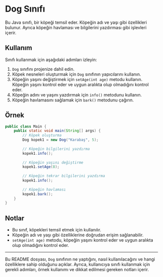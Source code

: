 # Dog Sınıfı
Bu Java sınıfı, bir köpeği temsil eder. Köpeğin adı ve yaşı gibi özellikleri bulunur. Ayrıca köpeğin havlaması ve bilgilerini yazdırması gibi işlevleri içerir.

## Kullanım
Sınıfı kullanmak için aşağıdaki adımları izleyin:

1. `Dog` sınıfını projenize dahil edin.
2. Köpek nesneleri oluşturmak için `Dog` sınıfının yapıcılarını kullanın.
3. Köpeğin yaşını değiştirmek için `setAge(int age)` metodu kullanın. Köpeğin yaşını kontrol eder ve uygun aralıkta olup olmadığını kontrol eder.
4. Köpeğin adını ve yaşını yazdırmak için `info()` metodunu kullanın.
5. Köpeğin havlamasını sağlamak için `bark()` metodunu çağırın.

## Örnek

```java
public class Main {
    public static void main(String[] args) {
        // Köpek oluşturma
        Dog kopek1 = new Dog("Karabaş", 5);
        
        // Köpeğin bilgilerini yazdırma
        kopek1.info();
        
        // Köpeğin yaşını değiştirme
        kopek1.setAge(8);
        
        // Köpeğin tekrar bilgilerini yazdırma
        kopek1.info();
        
        // Köpeğin havlaması
        kopek1.bark();
    }
}
```

## Notlar
- Bu sınıf, köpekleri temsil etmek için kullanılır.
- Köpeğin adı ve yaşı gibi özelliklerine doğrudan erişim sağlanabilir.
- `setAge(int age)` metodu, köpeğin yaşını kontrol eder ve uygun aralıkta olup olmadığını kontrol eder.

--- 

Bu README dosyası, `Dog` sınıfının ne yaptığını, nasıl kullanılacağını ve hangi özelliklere sahip olduğunu açıklar. Ayrıca, kullanıcıya sınıfı kullanmak için gerekli adımları, örnek kullanımı ve dikkat edilmesi gereken notları içerir.

